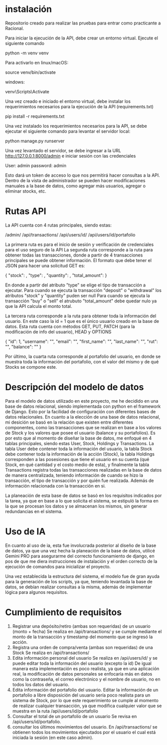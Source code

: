 # instalación
Repositorio creado para realizar las pruebas para entrar como practicante a Racional.

Para iniciar la ejecución de la API, debe crear un entorno virtual. Ejecute el siguiente comando

python -m venv venv

Para activarlo en linux/macOS:

source venv/bin/activate

windows:

venv\Scripts\Activate

Una vez creado e iniciado el entorno virtual, debe instalar los requerimientos necesarios para la ejecución de la API (requirements.txt)

pip install -r requirements.txt

Una vez instalado los requerimientos necesarios para la API, se debe ejecutar el siguiente comando para levantar el servidor local:

python manage.py runserver

Una vez levantado el servidor, se debe ingresar a la URL http://127.0.0.1:8000/admin e iniciar sesión con las credenciales 

User: admin
password: admin

Esto dará un token de acceso lo que nos permitirá hacer consultas a la API.
Dentro de la vista de administrador se pueden hacer modificaciones manuales a la base de datos, como agregar más usuarios, agregar o eliminar stocks, etc.

# Rutas API
La API cuenta con 4 rutas principales, siendo estas:

/admin/
/api/transactions/
/api/users/id/
/api/users/id/portafolio

La primera ruta es para el inicio de sesión y verificación de credenciales para el uso seguro de la API
La segunda ruta corresponde a la ruta para obtener todas las transacciones, donde a partir de 4 transacciones principales se puede obtener información.
El formato que debe tener el JSON para hacer una solicitud GET es:

{
    "stock": ,
    "type": ,
    "quantity": ,
    "total_amount": 
}

En donde a partir del atributo "type" se elige el tipo de transacción a ejecutar.
Para cuando se ejecuta la transacción "deposit" o "withdrawal" los atributos "stock" y "quantity" puden ser null
Para cuando se ejecuta la transacción "buy" o "sell" el atrubuto "total_amount" debe quedar nulo ya que la API calcula el monto total.

La tercera ruta corresponde a la ruta para obtener toda la información del usuario. En este caso la id = 1 que es el único usuario creado en la base de datos.
Esta ruta cuenta con métodos GET, PUT, PATCH (para la modificación de info del usuario), HEAD y OPTIONS

{
    "id": 1,
    "username": "",
    "email": "",
    "first_name": "",
    "last_name": "",
    "rut": "",
    "balance": ""
}

Por último, la cuarta ruta corresponde al portafolio del usuario, en donde se muestra toda la información del portafolio, con el valor del mismo y de qué Stocks se compone este.

# Descripción del modelo de datos

Para el modelo de datos utilizado en este proyecto, me he decidido en una base de datos relacional, siendo implementada con python en el framework de Django.
Esto por la facilidad de configuración con diferentes bases de datos relacionales.
En cuanto a la elección de una base de datos relacional, mi desición se basó en la relación que existen entre diferentes componentes, como las transacciones que se realizan en base a los valores de Stock y los valores que posee el usuario (balance y su portafolios).
Es por esto que al momento de diseñar la base de datos, me enfoqué en 4 tablas principales, siendo estas User, Stock, Holdings y Transactions.
La tabla User debe contener toda la información del usuario, la tabla Stock debe contener toda la información de la acción (Stock), la tabla Holdings corresponden a las posesiones que tiene el usuario en su cuenta (qué Stock, en qué cantidad y el costo medio de esta), y finalmente la tabla Transactions registra todas las transacciones realizadas en la base de datos de manera centralizada, teniendo información de cuando se hizo la transacción, el tipo de transacción y por quién fue realizada. Además de información relacionada con la transacción en si.

La planeación de esta base de datos se basó en los requisitos indicados por la tarea, ya que en base a lo que solicita el sistema, se estipuló la forma en la que se procesan los datos y se almacenan los mismos, sin generar redundancias en el sistema.

# Uso de IA

En cuanto al uso de ia, esta fue involucrada posterior al diseño de la base de datos, ya que una vez hecha la planeación de la base de datos, utilicé Gemini PRO para asegurarme del correcto funcionamiento de django, en pos de que me diera instrucciones de instalación y el orden correcto de la ejecución de comandos para inicializar el proyecto.

Una vez establecida la estructura del sistema, el modelo fue de gran ayuda para la generación de los scripts, ya que, teniendo levantada la base de datos, se debían realizar consultas a la misma, además de implementar lógica para algunos requisitos.

# Cumplimiento de requisitos
1. Registrar una depósito/retiro (ambas son requeridas) de un usuario (monto + fecha)
Se realiza en /api/transactions/ y se cumple mediante el monto de la transacción y timestamp del momento que se ingresó la acción.
2. Registra una orden de compra/venta (ambas son requeridas) de una Stock
Se realiza en /api/transactions/ 
3. Edita información personal del usuario
Se realiza en /api/users/id/ y se puede editar toda la información del usuario (excepto la id)
De igual manera esta implementación es poco realista, ya que en una aplicación real, la modificación de datos personales se enfocaría más en datos como la contraseña, el correo electrónico y el nombre de usuario, no en todos los datos del usuario.
4. Edita información del portafolio del usuario.
Editar la información de un portafolio a libre disposición del usuario sería poco realista para un sistema de Stock, por lo que este requerimiento se cumple al momento de realizar cualquier transacción, ya que modifica cualquier valor que se muestra en la ruta /api/users/id/portafolio
5. Consultar el total de un portafolio de un usuario
Se revisa en /api/users/id/portafolio.
6. consultar los últimos movimientos del usuario.
En /api/transactions/ se obtienen todos los movimientos ejecutados por el usuario el cual está iniciada la sesión (en este caso admin).


